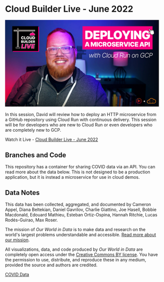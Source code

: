 # Cloud Builder Live - June 2022

![Cloud Builder Live Thumbnail](/images/thumbnail.jpg)

In this session, David will review how to deploy an HTTP microservice from a GitHub repository using Cloud Run with continuous delivery.  This session will be for developers who are new to Cloud Run or even developers who are completely new to GCP.

Watch it Live - [Cloud Builder Live - June 2022](https://www.youtube.com/watch?v=T5smOrlZnsc)  

## Branches and Code

This repository has a container for sharing COVID data via an API.  You can read more about the data below.  This is not designed to be a production application, but it is instead a microservice for use in cloud demos.  

## Data Notes

This data has been collected, aggregated, and documented by Cameron Appel, Diana Beltekian, Daniel Gavrilov, Charlie Giattino, Joe Hasell, Bobbie Macdonald, Edouard Mathieu, Esteban Ortiz-Ospina, Hannah Ritchie, Lucas Rodés-Guirao, Max Roser.

The mission of _Our World in Data_ is to make data and research on the world's largest problems understandable and accessible. [Read more about our mission](https://ourworldindata.org/about).

All visualizations, data, and code produced by _Our World in Data_ are completely open access under the [Creative Commons BY license](https://creativecommons.org/licenses/by/4.0/). You have the permission to use, distribute, and reproduce these in any medium, provided the source and authors are credited.

[COVID Data](https://github.com/owid/covid-19-data)